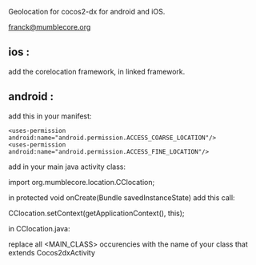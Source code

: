 Geolocation for cocos2-dx for android and iOS.

franck@mumblecore.org

## ios : 

add the corelocation framework, in linked framework.

## android :

add this in your manifest:

	<uses-permission android:name="android.permission.ACCESS_COARSE_LOCATION"/>
	<uses-permission android:name="android.permission.ACCESS_FINE_LOCATION"/>

add in your main java activity class:

import org.mumblecore.location.CClocation;

in protected void onCreate(Bundle savedInstanceState) add this call:

CClocation.setContext(getApplicationContext(), this);

in CClocation.java:

replace all <MAIN_CLASS> occurencies  with the name of your class that extends Cocos2dxActivity
